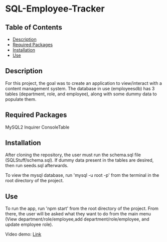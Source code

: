# SQL-Employee-Tracker

## Table of Contents
* [Description](#description)
* [Required Packages](#required-packages)
* [Installation](#installation)
* [Use](#use)


## Description

For this project, the goal was to create an application to view/interact with a content management system. The database in use (employeesdb) has 3 tables (department, role, and employee), along with some dummy data to populate them.

## Required Packages

MySQL2
Inquirer
ConsoleTable

## Installation

After cloning the repository, the user must run the schema.sql file (SQLStuff/schema.sql). If dummy data present in the tables are desired, then run seeds.sql afterwards.

To view the mysql database, run 'mysql -u root -p' from the terminal in the root directory of the project.

## Use

To run the app, run 'npm start' from the root directory of the project. From there, the user will be asked what they want to do from the main menu (View department/role/employee,add department/role/employee, and update employee role).

Video demo: [Link](https://drive.google.com/file/d/1j98JN3SbQTrRuBn8tF1e8UXtz90e393-/view?usp=sharing)




